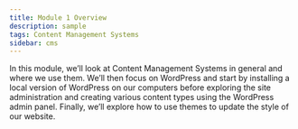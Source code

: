 ```yaml
---
title: Module 1 Overview
description: sample
tags: Content Management Systems
sidebar: cms
---
```


In this module, we’ll look at Content Management Systems in general and where we use them. We’ll then focus on WordPress and start by installing a local version of WordPress on our computers before exploring the site administration and creating various content types using the WordPress admin panel. Finally, we’ll explore how to use themes to update the style of our website.
